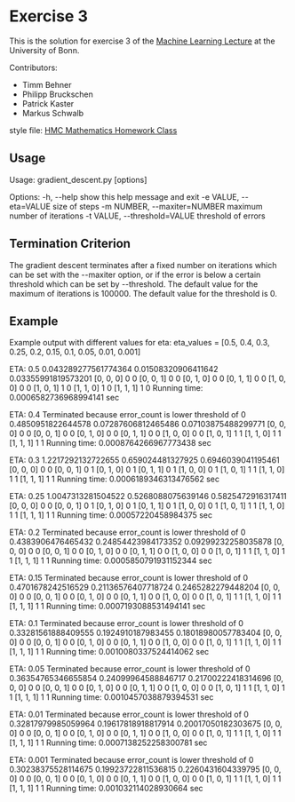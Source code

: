 Exercise 3
==========

This is the solution for exercise 3 of the
[Machine Learning Lecture][machine_learning] at the University of Bonn.

Contributors:
* Timm Behner
* Philipp Bruckschen
* Patrick Kaster
* Markus Schwalb

style file: [HMC Mathematics Homework Class]

[machine_learning]: http://www-kd.iai.uni-bonn.de/index.php?page=teaching_details&id=83
[HMC Mathematics Homework Class]: https://www.math.hmc.edu/computing/support/tex/classes/hmcpset/



Usage
----------------------

Usage: gradient_descent.py [options]

Options:
  -h, --help            show this help message and exit
  -e VALUE, --eta=VALUE
                        size of steps
  -m NUMBER, --maxiter=NUMBER
                        maximum number of iterations
  -t VALUE, --threshold=VALUE
                        threshold of errors

Termination Criterion
-----------------------

The gradient descent terminates after a fixed number on iterations which can be
set with the --maxiter option, or if the error is below a certain threshold
which can be set by --threshold. The default value for the maximum of iterations
is 100000. The default value for the threshold is 0.

Example
-----------------------

Example output with different values for eta:
eta_values = [0.5, 0.4, 0.3, 0.25, 0.2, 0.15, 0.1, 0.05, 0.01, 0.001]

ETA: 0.5
0.043289277561774364
0.01508320906411642
0.03355991819573201
[0, 0, 0] 0 0
[0, 0, 1] 0 0
[0, 1, 0] 0 0
[0, 1, 1] 0 0
[1, 0, 0] 0 0
[1, 0, 1] 1 0
[1, 1, 0] 1 0
[1, 1, 1] 1 0
Running time: 0.0006582736968994141 sec

ETA: 0.4
Terminated because error_count is lower threshold of 0
0.4850951822644578
0.07287606812465486
0.07103875488299771
[0, 0, 0] 0 0
[0, 0, 1] 0 0
[0, 1, 0] 0 0
[0, 1, 1] 0 0
[1, 0, 0] 0 0
[1, 0, 1] 1 1
[1, 1, 0] 1 1
[1, 1, 1] 1 1
Running time: 0.0008764266967773438 sec

ETA: 0.3
1.2217292132722655
0.659024481327925
0.6946039041195461
[0, 0, 0] 0 0
[0, 0, 1] 0 1
[0, 1, 0] 0 1
[0, 1, 1] 0 1
[1, 0, 0] 0 1
[1, 0, 1] 1 1
[1, 1, 0] 1 1
[1, 1, 1] 1 1
Running time: 0.0006189346313476562 sec

ETA: 0.25
1.0047313281504522
0.5268088075639146
0.5825472916317411
[0, 0, 0] 0 0
[0, 0, 1] 0 1
[0, 1, 0] 0 1
[0, 1, 1] 0 1
[1, 0, 0] 0 1
[1, 0, 1] 1 1
[1, 1, 0] 1 1
[1, 1, 1] 1 1
Running time: 0.00057220458984375 sec

ETA: 0.2
Terminated because error_count is lower threshold of 0
0.4383906476465432
0.24854423984173352
0.09299232258035878
[0, 0, 0] 0 0
[0, 0, 1] 0 0
[0, 1, 0] 0 0
[0, 1, 1] 0 0
[1, 0, 0] 0 0
[1, 0, 1] 1 1
[1, 1, 0] 1 1
[1, 1, 1] 1 1
Running time: 0.0005850791931152344 sec

ETA: 0.15
Terminated because error_count is lower threshold of 0
0.4701678242516529
0.21136576407718724
0.2465282279448204
[0, 0, 0] 0 0
[0, 0, 1] 0 0
[0, 1, 0] 0 0
[0, 1, 1] 0 0
[1, 0, 0] 0 0
[1, 0, 1] 1 1
[1, 1, 0] 1 1
[1, 1, 1] 1 1
Running time: 0.0007193088531494141 sec

ETA: 0.1
Terminated because error_count is lower threshold of 0
0.33281561888409555
0.1924910187983455
0.18018980057783404
[0, 0, 0] 0 0
[0, 0, 1] 0 0
[0, 1, 0] 0 0
[0, 1, 1] 0 0
[1, 0, 0] 0 0
[1, 0, 1] 1 1
[1, 1, 0] 1 1
[1, 1, 1] 1 1
Running time: 0.0010080337524414062 sec

ETA: 0.05
Terminated because error_count is lower threshold of 0
0.36354765346655854
0.24099964588846717
0.21700222418314696
[0, 0, 0] 0 0
[0, 0, 1] 0 0
[0, 1, 0] 0 0
[0, 1, 1] 0 0
[1, 0, 0] 0 0
[1, 0, 1] 1 1
[1, 1, 0] 1 1
[1, 1, 1] 1 1
Running time: 0.0010457038879394531 sec

ETA: 0.01
Terminated because error_count is lower threshold of 0
0.32817979985059964
0.19617818918817914
0.20017050182303675
[0, 0, 0] 0 0
[0, 0, 1] 0 0
[0, 1, 0] 0 0
[0, 1, 1] 0 0
[1, 0, 0] 0 0
[1, 0, 1] 1 1
[1, 1, 0] 1 1
[1, 1, 1] 1 1
Running time: 0.0007138252258300781 sec

ETA: 0.001
Terminated because error_count is lower threshold of 0
0.30238375528114675
0.19923722811536815
0.2260431604339795
[0, 0, 0] 0 0
[0, 0, 1] 0 0
[0, 1, 0] 0 0
[0, 1, 1] 0 0
[1, 0, 0] 0 0
[1, 0, 1] 1 1
[1, 1, 0] 1 1
[1, 1, 1] 1 1
Running time: 0.001032114028930664 sec
